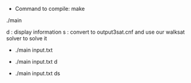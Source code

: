 - Command to compile: make

<!-- EXECUTABLE -->

./main <name of input file> <flags>

d : display information
s : convert to output3sat.cnf and use our walksat solver to solve it

<!-- By default, we only use picosat to solve -->
<!-- EXAMPLE -->


-   ./main input.txt
    <!-- The program will only return the result by picosat -->

-   ./main input.txt d
    <!-- The program will display territories information and return the result by picosat -->

-   ./main input.txt ds 
    <!-- The program will display territories information and return the result by picosat and our walksat -->